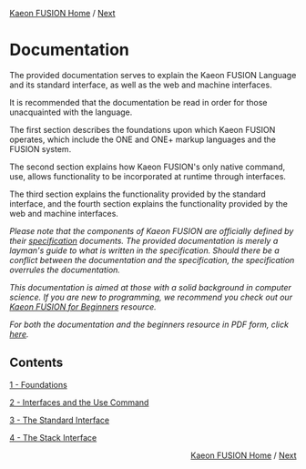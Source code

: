 [Kaeon FUSION Home](https://github.com/Gallery-of-Kaeon/Kaeon-FUSION/blob/master/README.md) /
[Next](https://github.com/Gallery-of-Kaeon/Kaeon-FUSION/tree/master/Kaeon%20FUSION/Documentation/1%20-%20Foundations/README.md)

# Documentation

The provided documentation serves to explain the Kaeon FUSION Language and its standard interface,
as well as the web and machine interfaces.

It is recommended that the documentation be read in order for those unacquainted with the language.

The first section describes the foundations upon which Kaeon FUSION operates,
which include the ONE and ONE+ markup languages and the FUSION system.

The second section explains how Kaeon FUSION's only native command,
use,
allows functionality to be incorporated at runtime through interfaces.

The third section explains the functionality provided by the standard interface,
and the fourth section explains the functionality provided by the web and machine interfaces.

_Please note that the components of Kaeon FUSION are officially defined by their [specification](https://github.com/Gallery-of-Kaeon/Kaeon-FUSION/tree/master/Kaeon%20FUSION/Specification) documents. The provided documentation is merely a layman's guide to what is written in the specification. Should there be a conflict between the documentation and the specification, the specification overrules the documentation._

_This documentation is aimed at those with a solid background in computer science. If you are new to programming, we recommend you check out our [Kaeon FUSION for Beginners](https://github.com/Gallery-of-Kaeon/Kaeon-FUSION/blob/master/Kaeon%20FUSION/Documentation/X%20-%20Kaeon%20FUSION%20for%20Beginners/README.md) resource._

_For both the documentation and the beginners resource in PDF form, click [here](https://drive.google.com/open?id=1ITDW2Aa1Twj2285QI0DsM56Id6tJVmd9)._

## Contents

[1 - Foundations](https://github.com/Gallery-of-Kaeon/Kaeon-FUSION/tree/master/Kaeon%20FUSION/Documentation/1%20-%20Foundations/README.md)

[2 - Interfaces and the Use Command](https://github.com/Gallery-of-Kaeon/Kaeon-FUSION/tree/master/Kaeon%20FUSION/Documentation/2%20-%20Interfaces%20and%20the%20Use%20Command/README.md)

[3 - The Standard Interface](https://github.com/Gallery-of-Kaeon/Kaeon-FUSION/tree/master/Kaeon%20FUSION/Documentation/3%20-%20Standard%20Interface/README.md)

[4 - The Stack Interface](https://github.com/Gallery-of-Kaeon/Kaeon-FUSION/tree/master/Kaeon%20FUSION/Documentation/4%20-%20Stack%20Interface/README.md)

<div align="right"><p>

<a href="https://github.com/Gallery-of-Kaeon/Kaeon-FUSION/blob/master/README.md">Kaeon FUSION Home</a> / 
<a href="https://github.com/Gallery-of-Kaeon/Kaeon-FUSION/tree/master/Kaeon%20FUSION/Documentation/1%20-%20Foundations/README.md">Next</a>

</p></div>
